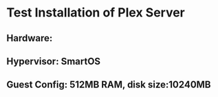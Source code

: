 Test Installation of Plex Server
==========

Hardware:
-----
	
Hypervisor: SmartOS
----

Guest Config: 512MB RAM, disk size:10240MB
---

